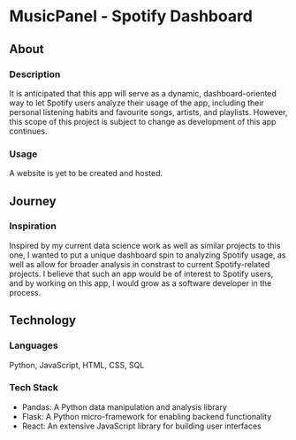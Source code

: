 # MusicPanel - Spotify Dashboard

## About

### Description
It is anticipated that this app will serve as a dynamic, dashboard-oriented way to let Spotify users analyze their usage of the app, including their personal listening habits and favourite songs, artists, and playlists. However, this scope of this project is subject to change as development of this app continues.

### Usage

A website is yet to be created and hosted.


## Journey
### Inspiration
Inspired by my current data science work as well as similar projects to this one, I wanted to put a unique dashboard spin to analyzing Spotify usage, as well as allow for broader analysis in constrast to current Spotify-related projects. I believe that such an app would be of interest to Spotify users, and by working on this app, I would grow as a software developer in the process.

## Technology

### Languages
Python, JavaScript, HTML, CSS, SQL

### Tech Stack
* Pandas: A Python data manipulation and analysis library
* Flask: A Python micro-framework for enabling backend functionality
* React: An extensive JavaScript library for building user interfaces
